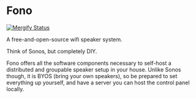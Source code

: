 # Fono

[![Mergify Status][mergify-status]][mergify]

A free-and-open-source wifi speaker system.

Think of Sonos, but completely DIY.

Fono offers all the software components necessary to self-host a distributed and
groupable speaker setup in your house. Unlike Sonos though, it is BYOS (bring
your own speakers), so be prepared to set everything up yourself, and have a
server you can host the control panel locally.

[mergify]: https://mergify.io
[mergify-status]: https://img.shields.io/endpoint.svg?url=https://gh.mergify.io/badges/m50/fono&style=flat
